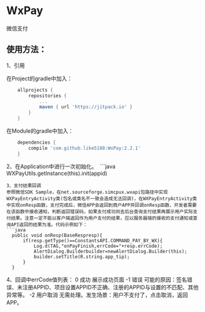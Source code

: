 # WxPay

微信支付

## 使用方法：

1、引用

在Project的gradle中加入：
```groovy
    allprojects {
        repositories {
            ...
            maven { url 'https://jitpack.io' }
        }
    }
```
在Module的gradle中加入：
```groovy
    dependencies {
        compile 'com.github.like5188:WxPay:2.2.1'
    }
```
2、在Application中进行一次初始化。
  ```java
    WXPayUtils.getInstance(this).init(appid)
  ```
3、支付结果回调
  参照微信SDK Sample，在net.sourceforge.simcpux.wxapi包路径中实现WXPayEntryActivity类(包名或类名不一致会造成无法回调)，在WXPayEntryActivity类中实现onResp函数，支付完成后，微信APP会返回到商户APP并回调onResp函数，开发者需要在该函数中接收通知，判断返回错误码，如果支付成功则去后台查询支付结果再展示用户实际支付结果。注意一定不能以客户端返回作为用户支付的结果，应以服务器端的接收的支付通知或查询API返回的结果为准。代码示例如下：
  ```java
    public void onResp(BaseRespresp){
        if(resp.getType()==ConstantsAPI.COMMAND_PAY_BY_WX){
            Log.d(TAG,"onPayFinish,errCode="+resp.errCode);
            AlertDialog.Builderbuilder=newAlertDialog.Builder(this);
            builder.setTitle(R.string.app_tip);
        }
    }
  ```
4、回调中errCode值列表：
    0  成功 展示成功页面
    -1 错误 可能的原因：签名错误、未注册APPID、项目设置APPID不正确、注册的APPID与设置的不匹配、其他异常等。
    -2 用户取消 无需处理。发生场景：用户不支付了，点击取消，返回APP。
